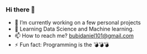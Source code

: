 ### Hi there 👋
- 🔭 I’m currently working on a few personal projects
- 🌱 Learning Data Science and Machine learning.
- 📫 How to reach me? bubidaniel101@gmail.com
- ⚡ Fun fact: Programming is the 💣💣💣
<!--
**Bubidaniel/Bubidaniel** is a ✨ _special_ ✨ repository because its `README.md` (this file) appears on your GitHub profile.

Here are some ideas to get you started:

- 🔭 I’m currently working on a few oersonal projects
- 🌱 I’m currently learning Data Science and Machine learning.
- 📫 How to reach me: bubidaniel101@gmail.com
- ⚡ Fun fact: Technology is the ⚡ ⚡ ⚡ ⚡ ⚡  
-->
